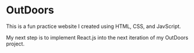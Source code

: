 # OutDoors
This is a fun practice website I created using HTML, CSS, and JavScript.

My next step is to implement React.js into the next iteration of my OutDoors project. 

